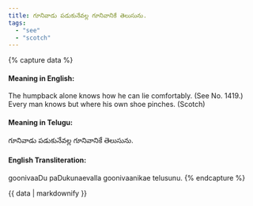 ```yaml
---
title: గూనివాడు పడుకునేవల్ల గూనివానికే తెలుసును.
tags:
  - "see"
  - "scotch"
---
```


{% capture data %}
#### Meaning in English:
The humpback alone knows how he can lie comfortably.
(See No. 1419.)
Every man knows but where his own shoe pinches. (Scotch)

#### Meaning in Telugu:
గూనివాడు పడుకునేవల్ల గూనివానికే తెలుసును.

#### English Transliteration:
goonivaaDu paDukunaevalla goonivaanikae telusunu.
{% endcapture %}

{{ data | markdownify }}


